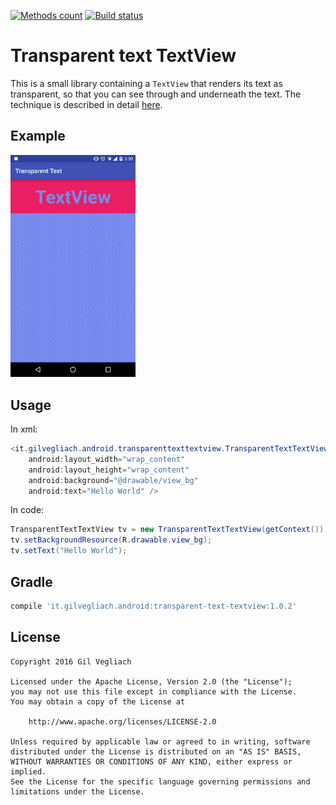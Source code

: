 [![Methods count][methods-count-img]][methods-count]
[![Build status][build-status-img]][build-status]

Transparent text TextView
=========================
This is a small library containing a `TextView` that renders its text as 
transparent, so that you can see through and underneath the text. The
technique is described in detail [here](http://gilvegliach.it/?id=3).

Example
-------
<img src="/github/images/example.png" width="200">

Usage
------
In xml:

```java
<it.gilvegliach.android.transparenttexttextview.TransparentTextTextView
    android:layout_width="wrap_content"
    android:layout_height="wrap_content"
    android:background="@drawable/view_bg"
    android:text="Hello World" />
```

In code:

```java
TransparentTextTextView tv = new TransparentTextTextView(getContext());
tv.setBackgroundResource(R.drawable.view_bg);
tv.setText("Hello World");
```
    
Gradle
------
```groovy
compile 'it.gilvegliach.android:transparent-text-textview:1.0.2'
```

License
-------

    Copyright 2016 Gil Vegliach

    Licensed under the Apache License, Version 2.0 (the "License");
    you may not use this file except in compliance with the License.
    You may obtain a copy of the License at

        http://www.apache.org/licenses/LICENSE-2.0

    Unless required by applicable law or agreed to in writing, software
    distributed under the License is distributed on an "AS IS" BASIS,
    WITHOUT WARRANTIES OR CONDITIONS OF ANY KIND, either express or implied.
    See the License for the specific language governing permissions and
    limitations under the License.

[build-status-img]: https://travis-ci.org/gilvegliach/TransparentTextTextView.svg?branch=master
[build-status]: https://travis-ci.org/gilvegliach/TransparentTextTextView
[methods-count-img]: https://img.shields.io/badge/Methods%20and%20size-32%20%7C%205%20KB-e91e63.svg
[methods-count]: http://www.methodscount.com/?lib=it.gilvegliach.android%3Atransparent-text-textview%3A1.0.2
